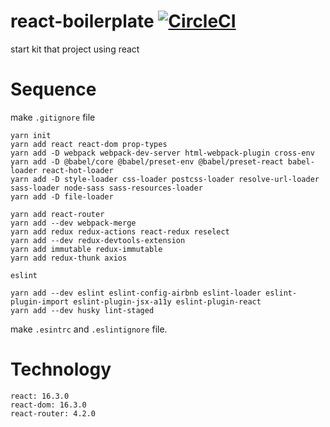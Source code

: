 # react-boilerplate [![CircleCI](https://circleci.com/gh/HyunmoAhn/react-boilerplate.svg?style=shield&circle-token=6b59fb0a576e6a171d29b51dd2b692d617ec7260)](https://circleci.com/gh/HyunmoAhn/react-boilerplate)
start kit that project using react 

# Sequence
make `.gitignore` file
```
yarn init
yarn add react react-dom prop-types
yarn add -D webpack webpack-dev-server html-webpack-plugin cross-env
yarn add -D @babel/core @babel/preset-env @babel/preset-react babel-loader react-hot-loader
yarn add -D style-loader css-loader postcss-loader resolve-url-loader sass-loader node-sass sass-resources-loader
yarn add -D file-loader

yarn add react-router
yarn add --dev webpack-merge
yarn add redux redux-actions react-redux reselect
yarn add --dev redux-devtools-extension
yarn add immutable redux-immutable
yarn add redux-thunk axios
```

`eslint`
```
yarn add --dev eslint eslint-config-airbnb eslint-loader eslint-plugin-import eslint-plugin-jsx-a11y eslint-plugin-react
yarn add --dev husky lint-staged
```
make `.esintrc` and `.eslintignore` file.

# Technology

```
react: 16.3.0
react-dom: 16.3.0
react-router: 4.2.0
```
